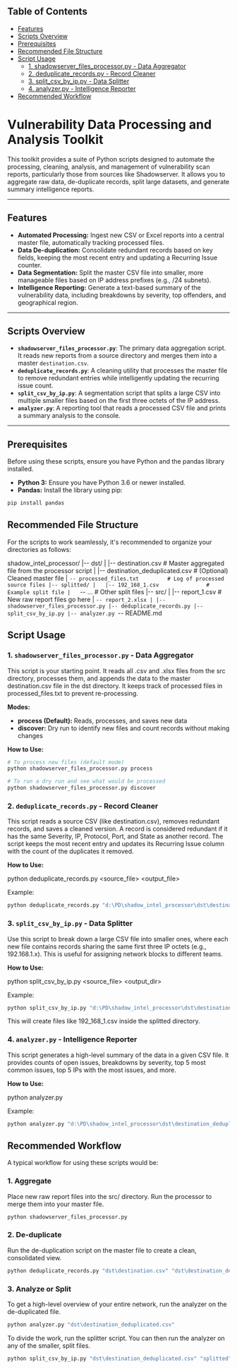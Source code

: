 ## Table of Contents

- [Features](#features)  
- [Scripts Overview](#scripts-overview)  
- [Prerequisites](#prerequisites)  
- [Recommended File Structure](#recommended-file-structure)  
- [Script Usage](#script-usage)  
  - [1. shadowserver_files_processor.py - Data Aggregator](#1-shadowserver_files_processorpy---data-aggregator)  
  - [2. deduplicate_records.py - Record Cleaner](#2-deduplicate_recordspy---record-cleaner)  
  - [3. split_csv_by_ip.py - Data Splitter](#3-split_csv_by_ippy---data-splitter)  
  - [4. analyzer.py - Intelligence Reporter](#4-analyzerpy---intelligence-reporter)  
- [Recommended Workflow](#recommended-workflow)  


# Vulnerability Data Processing and Analysis Toolkit

This toolkit provides a suite of Python scripts designed to automate the processing, cleaning, analysis, and management of vulnerability scan reports, particularly those from sources like Shadowserver. It allows you to aggregate raw data, de-duplicate records, split large datasets, and generate summary intelligence reports.

---

## Features

- **Automated Processing:** Ingest new CSV or Excel reports into a central master file, automatically tracking processed files.  
- **Data De-duplication:** Consolidate redundant records based on key fields, keeping the most recent entry and updating a Recurring Issue counter.  
- **Data Segmentation:** Split the master CSV file into smaller, more manageable files based on IP address prefixes (e.g., /24 subnets).  
- **Intelligence Reporting:** Generate a text-based summary of the vulnerability data, including breakdowns by severity, top offenders, and geographical region.  

---

## Scripts Overview

- **`shadowserver_files_processor.py`**: The primary data aggregation script. It reads new reports from a source directory and merges them into a master `destination.csv`.  
- **`deduplicate_records.py`**: A cleaning utility that processes the master file to remove redundant entries while intelligently updating the recurring issue count.  
- **`split_csv_by_ip.py`**: A segmentation script that splits a large CSV into multiple smaller files based on the first three octets of the IP address.  
- **`analyzer.py`**: A reporting tool that reads a processed CSV file and prints a summary analysis to the console.  

---

## Prerequisites

Before using these scripts, ensure you have Python and the pandas library installed.

- **Python 3:** Ensure you have Python 3.6 or newer installed.  
- **Pandas:** Install the library using pip:

```bash
pip install pandas
```

## Recommended File Structure
For the scripts to work seamlessly, it's recommended to organize your directories as follows:

shadow_intel_processor/
|-- dst/
|   |-- destination.csv             # Master aggregated file from the processor script
|   |-- destination_deduplicated.csv  # (Optional) Cleaned master file
|   `-- processed_files.txt         # Log of processed source files
|-- splitted/
|   |-- 192_168_1.csv               # Example split file
|   `-- ...                         # Other split files
|-- src/
|   |-- report_1.csv                # New raw report files go here
|   `-- report_2.xlsx
|
|-- shadowserver_files_processor.py
|-- deduplicate_records.py
|-- split_csv_by_ip.py
|-- analyzer.py
`-- README.md

## Script Usage
### 1. `shadowserver_files_processor.py` - Data Aggregator
This script is your starting point. It reads all .csv and .xlsx files from the src directory, processes them, and appends the data to the master destination.csv file in the dst directory. It keeps track of processed files in processed_files.txt to prevent re-processing.

**Modes:**

- **process (Default):** Reads, processes, and saves new data  
- **discover:** Dry run to identify new files and count records without making changes

**How to Use:**

```bash
# To process new files (default mode)
python shadowserver_files_processor.py process

# To run a dry run and see what would be processed
python shadowserver_files_processor.py discover
```

### 2. `deduplicate_records.py` - Record Cleaner
This script reads a source CSV (like destination.csv), removes redundant records, and saves a cleaned version. A record is considered redundant if it has the same Severity, IP, Protocol, Port, and State as another record. The script keeps the most recent entry and updates its Recurring Issue column with the count of the duplicates it removed.

**How to Use:**

python deduplicate_records.py <source_file> <output_file>

Example:

```bash
python deduplicate_records.py "d:\PD\shadow_intel_processor\dst\destination.csv" "d:\PD\shadow_intel_processor\dst\destination_deduplicated.csv"
```

### 3. `split_csv_by_ip.py` - Data Splitter
Use this script to break down a large CSV file into smaller ones, where each new file contains records sharing the same first three IP octets (e.g., 192.168.1.x). This is useful for assigning network blocks to different teams.

**How to Use:**

python split_csv_by_ip.py <source_file> <output_dir>

Example:

```bash
python split_csv_by_ip.py "d:\PD\shadow_intel_processor\dst\destination_deduplicated.csv" "d:\PD\shadow_intel_processor\splitted"
```

This will create files like 192_168_1.csv inside the splitted directory.

### 4. `analyzer.py` - Intelligence Reporter
This script generates a high-level summary of the data in a given CSV file. It provides counts of open issues, breakdowns by severity, top 5 most common issues, top 5 IPs with the most issues, and more.

**How to Use:**

python analyzer.py <filepath>

Example:

```bash
python analyzer.py "d:\PD\shadow_intel_processor\dst\destination_deduplicated.csv"
```

## Recommended Workflow
A typical workflow for using these scripts would be:

### 1. Aggregate 
Place new raw report files into the src/ directory. Run the processor to merge them into your master file.

```bash
python shadowserver_files_processor.py
```

### 2. De-duplicate
Run the de-duplication script on the master file to create a clean, consolidated view.

```bash
python deduplicate_records.py "dst\destination.csv" "dst\destination_deduplicated.csv"
```

### 3. Analyze or Split
To get a high-level overview of your entire network, run the analyzer on the de-duplicated file.

```bash
python analyzer.py "dst\destination_deduplicated.csv"
```

To divide the work, run the splitter script. You can then run the analyzer on any of the smaller, split files.

```bash
python split_csv_by_ip.py "dst\destination_deduplicated.csv" "splitted"
```